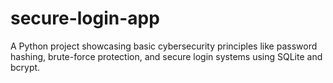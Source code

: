 # secure-login-app
A Python project showcasing basic cybersecurity principles like password hashing, brute-force protection, and secure login systems using SQLite and bcrypt.
